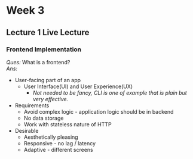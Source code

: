 # Week 3

## Lecture 1 Live Lecture

### Frontend Implementation
*Ques:* What is a frontend? <br>
_Ans:_ 
* User-facing part of an app
  * User Interface(UI) and User Experience(UX)
    * _Not needed to be fancy, CLI is one of example that is plain but very effective._ 
* Requirements
  * Avoid complex logic - application logic should be in backend
  * No data storage
  * Work with stateless nature of HTTP
* Desirable
  * Aesthetically pleasing
  * Responsive - no lag / latency
  * Adaptive - different screens






